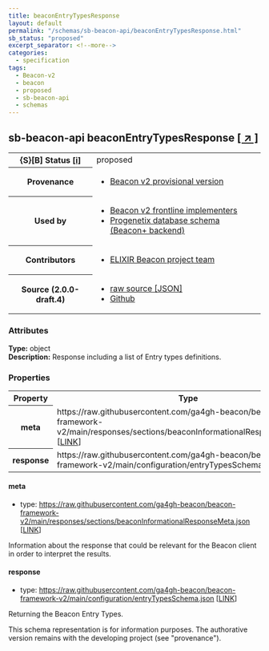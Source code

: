 ```yaml
---
title: beaconEntryTypesResponse
layout: default
permalink: "/schemas/sb-beacon-api/beaconEntryTypesResponse.html"
sb_status: "proposed"
excerpt_separator: <!--more-->
categories:
  - specification
tags:
  - Beacon-v2
  - beacon
  - proposed
  - sb-beacon-api
  - schemas
---
```


<div id="schema-header-title">
  <h2><span id="schema-header-title-project">sb-beacon-api</span> beaconEntryTypesResponse <a href="https://github.com/ga4gh-schemablocks/sb-beacon-api" target="_BLANK">[ &nearr; ]</a></h2>
</div>

<table id="schema-header-table">
<tr>
<th>{S}[B] Status <a href="https://schemablocks.org/about/sb-status-levels.html">[i]</a></th>
<td><div id="schema-header-status">proposed</div></td>
</tr>
<tr><th>Provenance</th><td><ul>
<li><a href="https://github.com/ga4gh-beacon/">Beacon v2 provisional version</a></li>
</ul></td></tr>
<tr><th>Used by</th><td><ul>
<li><a href="https://ga4gh-approval-service-registry.ega-archive.org">Beacon v2 frontline implementers</a></li>
<li><a href="https://docs.progenetix.org/beaconplus/">Progenetix database schema (Beacon+ backend)</a></li>
</ul></td></tr>


<!--more-->
<tr><th>Contributors</th><td><ul>
<li><a href="https://beacon-project.io/categories/people.html">ELIXIR Beacon project team</a></li>
</ul></td></tr>
<tr><th>Source (2.0.0-draft.4)</th><td><ul>
<li><a href="current/beaconEntryTypesResponse.json" target="_BLANK">raw source [JSON]</a></li>
<li><a href="https://github.com/ga4gh-schemablocks/sb-beacon-api/blob/master/schemas/framework/responses/beaconEntryTypesResponse.yaml" target="_BLANK">Github</a></li>
</ul></td></tr>
</table>

<div id="schema-attributes-title"><h3>Attributes</h3></div>

  
__Type:__ object  
__Description:__ Response including a list of Entry types definitions.
### Properties

<table id="schema-properties-table">
<tr><th>Property</th><th>Type</th></tr>
<tr><th>meta</th><td>https://raw.githubusercontent.com/ga4gh-beacon/beacon-framework-v2/main/responses/sections/beaconInformationalResponseMeta.json [<a href="https://raw.githubusercontent.com/ga4gh-beacon/beacon-framework-v2/main/responses/sections/beaconInformationalResponseMeta.json">LINK</a>]</td></tr>
<tr><th>response</th><td>https://raw.githubusercontent.com/ga4gh-beacon/beacon-framework-v2/main/configuration/entryTypesSchema.json [<a href="https://raw.githubusercontent.com/ga4gh-beacon/beacon-framework-v2/main/configuration/entryTypesSchema.json">LINK</a>]</td></tr>
</table>


#### meta

* type: https://raw.githubusercontent.com/ga4gh-beacon/beacon-framework-v2/main/responses/sections/beaconInformationalResponseMeta.json [<a href="https://raw.githubusercontent.com/ga4gh-beacon/beacon-framework-v2/main/responses/sections/beaconInformationalResponseMeta.json">LINK</a>]

Information about the response that could be relevant for the Beacon client in order to interpret the results.


#### response

* type: https://raw.githubusercontent.com/ga4gh-beacon/beacon-framework-v2/main/configuration/entryTypesSchema.json [<a href="https://raw.githubusercontent.com/ga4gh-beacon/beacon-framework-v2/main/configuration/entryTypesSchema.json">LINK</a>]

Returning the Beacon Entry Types.

<div id="schema-footer"> This schema representation is for information purposes. The authorative  version remains with the developing project (see "provenance"). </div>


